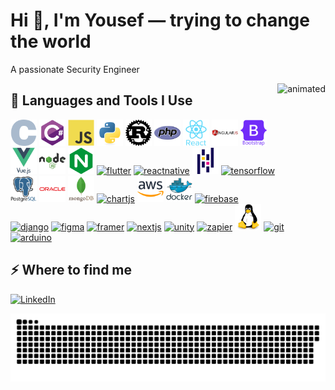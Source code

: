 <h1 align="left">Hi 👋, I'm Yousef — trying to change the world</h1>
<p>A passionate Security Engineer</p>

<!-- Profile GIF -->
<img align="right" height="180" src="https://media1.giphy.com/media/v1.Y2lkPTc5MGI3NjExcWl6YXVxY2x6OW44M3ZkcHdqMG9rcXZ2dmRkZ3cwOGc5bTI5bzg4YyZlcD12MV9pbnRlcm5hbF9naWZfYnlfaWQmY3Q9Zw/8H38N3BvDUzkc/giphy.gif" alt="animated" />


<h2>🚀 Languages and Tools I Use</h2>
<p>
  <a href="https://raw.githubusercontent.com/devicons/devicon/master/icons/c/c-original.svg" target="_blank"><img src="https://raw.githubusercontent.com/devicons/devicon/master/icons/c/c-original.svg" alt="c" width="42" height="42"/></a>
  <a href="https://raw.githubusercontent.com/devicons/devicon/master/icons/csharp/csharp-original.svg" target="_blank"><img src="https://raw.githubusercontent.com/devicons/devicon/master/icons/csharp/csharp-original.svg" alt="csharp" width="42" height="42"/></a>
  <a href="https://raw.githubusercontent.com/devicons/devicon/master/icons/javascript/javascript-original.svg" target="_blank"><img src="https://raw.githubusercontent.com/devicons/devicon/master/icons/javascript/javascript-original.svg" alt="javascript" width="42" height="42"/></a>
  <a href="https://raw.githubusercontent.com/devicons/devicon/master/icons/python/python-original.svg" target="_blank"><img src="https://raw.githubusercontent.com/devicons/devicon/master/icons/python/python-original.svg" alt="python" width="42" height="42"/></a>
  <a href="https://raw.githubusercontent.com/devicons/devicon/master/icons/rust/rust-plain.svg" target="_blank"><img src="https://raw.githubusercontent.com/devicons/devicon/master/icons/rust/rust-plain.svg" alt="rust" width="42" height="42"/></a>
  <a href="https://raw.githubusercontent.com/devicons/devicon/master/icons/php/php-original.svg" target="_blank"><img src="https://raw.githubusercontent.com/devicons/devicon/master/icons/php/php-original.svg" alt="php" width="42" height="42"/></a>
  <a href="https://raw.githubusercontent.com/devicons/devicon/master/icons/react/react-original-wordmark.svg" target="_blank"><img src="https://raw.githubusercontent.com/devicons/devicon/master/icons/react/react-original-wordmark.svg" alt="react" width="42" height="42"/></a>
  <a href="https://raw.githubusercontent.com/devicons/devicon/master/icons/angularjs/angularjs-original-wordmark.svg" target="_blank"><img src="https://raw.githubusercontent.com/devicons/devicon/master/icons/angularjs/angularjs-original-wordmark.svg" alt="angularjs" width="42" height="42"/></a>
  <a href="https://raw.githubusercontent.com/devicons/devicon/master/icons/bootstrap/bootstrap-plain-wordmark.svg" target="_blank"><img src="https://raw.githubusercontent.com/devicons/devicon/master/icons/bootstrap/bootstrap-plain-wordmark.svg" alt="bootstrap" width="42" height="42"/></a>
  <a href="https://raw.githubusercontent.com/devicons/devicon/master/icons/vuejs/vuejs-original-wordmark.svg" target="_blank"><img src="https://raw.githubusercontent.com/devicons/devicon/master/icons/vuejs/vuejs-original-wordmark.svg" alt="vuejs" width="42" height="42"/></a>
  <a href="https://raw.githubusercontent.com/devicons/devicon/master/icons/nodejs/nodejs-original-wordmark.svg" target="_blank"><img src="https://raw.githubusercontent.com/devicons/devicon/master/icons/nodejs/nodejs-original-wordmark.svg" alt="nodejs" width="42" height="42"/></a>
  <a href="https://raw.githubusercontent.com/devicons/devicon/master/icons/nginx/nginx-original.svg" target="_blank"><img src="https://raw.githubusercontent.com/devicons/devicon/master/icons/nginx/nginx-original.svg" alt="nginx" width="42" height="42"/></a>
  <a href="https://www.vectorlogo.zone/logos/flutterio/flutterio-icon.svg" target="_blank"><img src="https://www.vectorlogo.zone/logos/flutterio/flutterio-icon.svg" alt="flutter" width="42" height="42"/></a>
  <a href="https://reactnative.dev/img/header_logo.svg" target="_blank"><img src="https://reactnative.dev/img/header_logo.svg" alt="reactnative" width="42" height="42"/></a>
  <a href="https://raw.githubusercontent.com/devicons/devicon/2ae2a900d2f041da66e950e4d48052658d850630/icons/pandas/pandas-original.svg" target="_blank"><img src="https://raw.githubusercontent.com/devicons/devicon/2ae2a900d2f041da66e950e4d48052658d850630/icons/pandas/pandas-original.svg" alt="pandas" width="42" height="42"/></a>
  <a href="https://www.vectorlogo.zone/logos/tensorflow/tensorflow-icon.svg" target="_blank"><img src="https://www.vectorlogo.zone/logos/tensorflow/tensorflow-icon.svg" alt="tensorflow" width="42" height="42"/></a>
  <a href="https://raw.githubusercontent.com/devicons/devicon/master/icons/postgresql/postgresql-original-wordmark.svg" target="_blank"><img src="https://raw.githubusercontent.com/devicons/devicon/master/icons/postgresql/postgresql-original-wordmark.svg" alt="postgresql" width="42" height="42"/></a>
  <a href="https://raw.githubusercontent.com/devicons/devicon/master/icons/oracle/oracle-original.svg" target="_blank"><img src="https://raw.githubusercontent.com/devicons/devicon/master/icons/oracle/oracle-original.svg" alt="oracle" width="42" height="42"/></a>
  <a href="https://raw.githubusercontent.com/devicons/devicon/master/icons/mongodb/mongodb-original-wordmark.svg" target="_blank"><img src="https://raw.githubusercontent.com/devicons/devicon/master/icons/mongodb/mongodb-original-wordmark.svg" alt="mongodb" width="42" height="42"/></a>
  <a href="https://www.chartjs.org/media/logo-title.svg" target="_blank"><img src="https://www.chartjs.org/media/logo-title.svg" alt="chartjs" width="42" height="42"/></a>
  <a href="https://raw.githubusercontent.com/devicons/devicon/master/icons/amazonwebservices/amazonwebservices-original-wordmark.svg" target="_blank"><img src="https://raw.githubusercontent.com/devicons/devicon/master/icons/amazonwebservices/amazonwebservices-original-wordmark.svg" alt="aws" width="42" height="42"/></a>
  <a href="https://raw.githubusercontent.com/devicons/devicon/master/icons/docker/docker-original-wordmark.svg" target="_blank"><img src="https://raw.githubusercontent.com/devicons/devicon/master/icons/docker/docker-original-wordmark.svg" alt="docker" width="42" height="42"/></a>
  <a href="https://www.vectorlogo.zone/logos/firebase/firebase-icon.svg" target="_blank"><img src="https://www.vectorlogo.zone/logos/firebase/firebase-icon.svg" alt="firebase" width="42" height="42"/></a>
  <a href="https://cdn.worldvectorlogo.com/logos/django.svg" target="_blank"><img src="https://cdn.worldvectorlogo.com/logos/django.svg" alt="django" width="42" height="42"/></a>
  <a href="https://www.vectorlogo.zone/logos/figma/figma-icon.svg" target="_blank"><img src="https://www.vectorlogo.zone/logos/figma/figma-icon.svg" alt="figma" width="42" height="42"/></a>
  <a href="https://www.vectorlogo.zone/logos/framer/framer-icon.svg" target="_blank"><img src="https://www.vectorlogo.zone/logos/framer/framer-icon.svg" alt="framer" width="42" height="42"/></a>
  <a href="https://cdn.worldvectorlogo.com/logos/nextjs-2.svg" target="_blank"><img src="https://cdn.worldvectorlogo.com/logos/nextjs-2.svg" alt="nextjs" width="42" height="42"/></a>
  <a href="https://www.vectorlogo.zone/logos/unity3d/unity3d-icon.svg" target="_blank"><img src="https://www.vectorlogo.zone/logos/unity3d/unity3d-icon.svg" alt="unity" width="42" height="42"/></a>
  <a href="https://www.vectorlogo.zone/logos/zapier/zapier-icon.svg" target="_blank"><img src="https://www.vectorlogo.zone/logos/zapier/zapier-icon.svg" alt="zapier" width="42" height="42"/></a>
  <a href="https://raw.githubusercontent.com/devicons/devicon/master/icons/linux/linux-original.svg" target="_blank"><img src="https://raw.githubusercontent.com/devicons/devicon/master/icons/linux/linux-original.svg" alt="linux" width="42" height="42"/></a>
  <a href="https://www.vectorlogo.zone/logos/git-scm/git-scm-icon.svg" target="_blank"><img src="https://www.vectorlogo.zone/logos/git-scm/git-scm-icon.svg" alt="git" width="42" height="42"/></a>
  <a href="https://cdn.worldvectorlogo.com/logos/arduino-1.svg" target="_blank"><img src="https://cdn.worldvectorlogo.com/logos/arduino-1.svg" alt="arduino" width="42" height="42"/></a>
</p>



<h2>⚡️ Where to find me</h2>
<p>
  <a href="https://www.linkedin.com/in/yousef-feery-3762632a5/" target="_blank">
    <img src="https://img.shields.io/badge/LinkedIn-blue?style=for-the-badge&logo=linkedin&logoColor=white" alt="LinkedIn" />
  </a>
</p>



<!-- GitHub Snake Animation -->
<picture>
  <source media="(prefers-color-scheme: dark)" srcset="https://raw.githubusercontent.com/Yousef-G0/Yousef-G0/output/github-snake-dark.svg" />
  <source media="(prefers-color-scheme: light)" srcset="https://raw.githubusercontent.com/Yousef-G0/Yousef-G0/output/github-snake.svg" />
  <img alt="github-snake" src="https://raw.githubusercontent.com/Yousef-G0/Yousef-G0/output/github-snake.svg" />
</picture>
